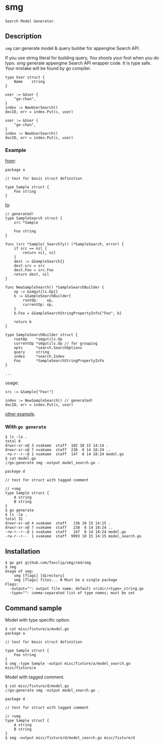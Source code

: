 # smg

`Search Model Generator`.

## Description

`smg` can generate model & query builder for appengine Search API.

If you use string literal for building query, You shoots your foot when you do typo.
smg generate appengine Search API wrapper code. It is type safe. Your mistake will be found by go compiler.

```
type User struct {
	Name	string
}
```

```
user := &User {
	"go-chan",
}
index := NewUserSearch()
docID, err = index.Put(c, user)
```

```
user := &User {
	"go-chan",
}
index := NewUserSearch()
docID, err = index.Put(c, user)
```

### Example

[from](https://github.com/favclip/smg/blob/master/misc/fixture/a/model.go):

```
package a

// test for basic struct definition

type Sample struct {
	Foo string
}
```

[to](https://github.com/favclip/smg/blob/master/misc/fixture/a/model_search.go):

```
// generated!
type SampleSearch struct {
	src *Sample

	Foo string
}

func (src *Sample) Searchfy() (*SampleSearch, error) {
	if src == nil {
		return nil, nil
	}
	dest := &SampleSearch{}
	dest.src = src
	dest.Foo = src.Foo
	return dest, nil
}

func NewSampleSearch() *SampleSearchBuilder {
	op := &smgutils.Op{}
	b := &SampleSearchBuilder{
		rootOp:    op,
		currentOp: op,
	}
	b.Foo = &SampleSearchStringPropertyInfo{"Foo", b}

	return b
}

type SampleSearchBuilder struct {
	rootOp    *smgutils.Op
	currentOp *smgutils.Op // for grouping
	opts      *search.SearchOptions
	query     string
	index     *search.Index
	Foo       *SampleSearchStringPropertyInfo
}

...
```

usage:

```
src := &Sample{"Foo!"}

index := NewSampleSearch() // generated!
docID, err = index.Put(c, user)
```

[other example](https://github.com/favclip/smg/blob/master/usage_test.go).

### With `go generate`

```
$ ls -la .
total 8
drwxr-xr-x@ 3 vvakame  staff  102 10 15 14:14 .
drwxr-xr-x@ 7 vvakame  staff  238  8 14 18:24 ..
-rw-r--r--@ 1 vvakame  staff  147  8 14 18:24 model.go
$ cat model.go
//go:generate smg -output model_search.go .

package d

// test for struct with tagged comment

// +smg
type Sample struct {
	A string
	B string
}
$ go generate
$ ls -la .
total 32
drwxr-xr-x@ 4 vvakame  staff   136 10 15 14:15 .
drwxr-xr-x@ 7 vvakame  staff   238  8 14 18:24 ..
-rw-r--r--@ 1 vvakame  staff   147  8 14 18:24 model.go
-rw-r--r--  1 vvakame  staff  9993 10 15 14:15 model_search.go
```

## Installation

```
$ go get github.com/favclip/smg/cmd/smg
$ smg
Usage of smg:
	smg [flags] [directory]
	smg [flags] files... # Must be a single package
Flags:
  -output="": output file name; default srcdir/<type>_string.go
  -type="": comma-separated list of type names; must be set
```

## Command sample

Model with type specific option.

```
$ cat misc/fixture/a/model.go
package a

// test for basic struct definition

type Sample struct {
	Foo string
}
$ smg -type Sample -output misc/fixture/a/model_search.go misc/fixture/a
```

Model with tagged comment.

```
$ cat misc/fixture/d/model.go
//go:generate smg -output model_search.go .

package d

// test for struct with tagged comment

// +smg
type Sample struct {
	A string
	B string
}
$ smg -output misc/fixture/d/model_search.go misc/fixture/d
```
